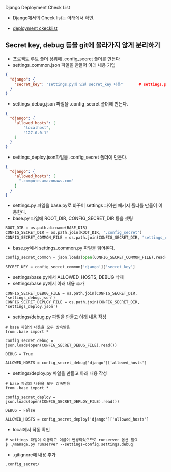 Django Deployment Check List

- Django에서의 Check list는 아래에서 확인.

- [deployment ckecklist](https://docs.djangoproject.com/en/1.11/howto/deployment/checklist/)

## Secret key, debug 등을 git에 올라가지 않게 분리하기

- 프로젝트 루트 폴더 상위에 .config\_secret 폴더를 만든다
- settings\_common.json 파일을 만들어 아래 내용 기입

```json
{
  "django": {
    "secret_key": "settings.py에 있던 secret_key 내용"		# settings.py에서는 ''
  }
}
```

- settings\_debug.json 파일을 .config\_secret 폴더에 만든다.

```json
{
  "django": {
    "allowed_hosts": [
        "localhost",
        "127.0.0.1"
    ]
  }
}
```

- settings\_deploy.json파일을 .config\_secret 폴더에 만든다.

```json
{
  "django": {
    "allowed_hosts": [
      ".compute.amazonaws.com"
    ]
  }
}
```

- settings.py 파일을 base.py로 바꾸어 settings 파이썬 패키지 폴더를 만들어 이동한다.
- base.py 파일에 ROOT\_DIR, CONFIG\_SECRET\_DIR 등을 셋팅

```python
ROOT_DIR = os.path.dirname(BASE_DIR)
CONFIG_SECRET_DIR = os.path.join(ROOT_DIR, '.config_secret')
CONFIG_SECRET_COMMON_FILE = os.path.join(CONFIG_SECRET_DIR, 'settings_common.json')
```

- base.py에서 settings\_common.py 파일을 읽어온다.

```python
config_secret_common = json.loads(open(CONFIG_SECRET_COMMON_FILE).read())

SECRET_KEY = config_secret_common['django']['secret_key']
```

- settings/base.py에서 ALLOWED_HOSTS, DEBUG 삭제
- settings/base.py에서 아래 내용 추가

```
CONFIG_SECRET_DEBUG_FILE = os.path.join(CONFIG_SECRET_DIR, 'settings_debug.json')
CONFIG_SECRET_DEPLOY_FILE = os.path.join(CONFIG_SECRET_DIR, 'settings_deploy.json')
```

- settings/debug.py 파일을 만들고 아래 내용 작성

```
# base 파일의 내용을 모두 상속받음
from .base import *

config_secret_debug = json.loads(open(CONFIG_SECRET_DEBUG_FILE).read())

DEBUG = True

ALLOWED_HOSTS = config_secret_debug['django']['allowed_hosts']
```

- settings/deploy.py 파일을 만들고 아래 내용 작성

```
# base 파일의 내용을 모두 상속받음
from .base import *

config_secret_deploy = json.loads(open(CONFIG_SECRET_DEPLOY_FILE).read())

DEBUG = False

ALLOWED_HOSTS = config_secret_deploy['django']['allowed_hosts']
```

- local에서 작동 확인

```
# settings 파일이 이동되고 이름이 변경되었으므로 runserver 옵션 필요
$ ./manage.py runserver --settings=config.settings.debug
```

- .gitignore에 내용 추가

```
.config_secret/
```
